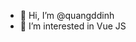 - 👋 Hi, I’m @quangddinh
- 👀 I’m interested in Vue JS

<!---
quangddinh/quangddinh is a ✨ special ✨ repository because its `README.md` (this file) appears on your GitHub profile.
You can click the Preview link to take a look at your changes.
--->
